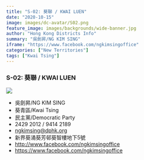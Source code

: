 ```yaml
---
title: "S-02: 葵聯 / KWAI LUEN"
date: "2020-10-15"
image: images/dc-avatar/S02.png
feature_image: images/backgrounds/wide-banner.jpg
author: "Hong Kong Districts Info"
summary: "吳劍昇/NG KIM SING"
iframe: "https://www.facebook.com/ngkimsingoffice"
categories: ["New Territories"]
tags: ["Kwai Tsing"]
---
```


### S-02: 葵聯 / KWAI LUEN  
![](/images/dc-avatar/S02.png)  

 - 吳劍昇/NG KIM SING  
 - 葵青區/Kwai Tsing  
 - 民主黨/Democratic Party  
 - 2429 2012 / 9414 2189  
 - ngkimsing@dphk.org  
 - 新界葵涌葵芳邨葵智樓地下5號  
 - http://www.facebook.com/ngkimsingoffice  
 - https://www.facebook.com/ngkimsingoffice
